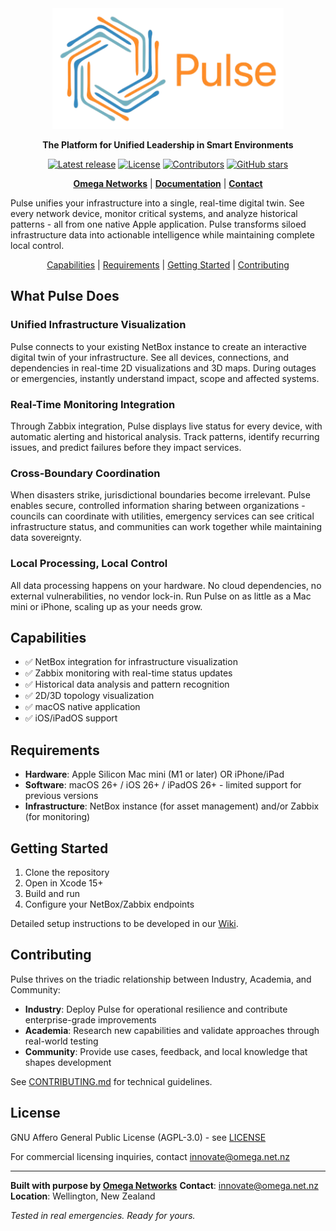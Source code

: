 <div align="center">
  <img src="docs/media/pulse_logo.png" width="370" alt="Pulse logo" />
  <p><strong>The Platform for Unified Leadership in Smart Environments</strong></p>
  <a href="https://github.com/omega-networks/pulse/releases"><img src="https://img.shields.io/github/v/release/omega-networks/pulse" alt="Latest release" /></a>
  <a href="https://github.com/omega-networks/pulse/blob/main/LICENSE"><img src="https://img.shields.io/badge/license-AGPL_3.0-blue.svg" alt="License" /></a>
  <a href="https://github.com/omega-networks/pulse/graphs/contributors"><img src="https://img.shields.io/github/contributors/omega-networks/pulse?color=blue" alt="Contributors" /></a>
  <a href="https://github.com/omega-networks/pulse/stargazers"><img src="https://img.shields.io/github/stars/omega-networks/pulse?style=flat" alt="GitHub stars" /></a>
  <p>
    <strong><a href="https://omega.net.nz">Omega Networks</a></strong> |
    <strong><a href="https://github.com/omega-networks/pulse/wiki">Documentation</a></strong> |
    <strong><a href="mailto:innovate@omega.net.nz">Contact</a></strong>
  </p>
</div>

Pulse unifies your infrastructure into a single, real-time digital twin. See every network device, monitor critical systems, and analyze historical patterns - all from one native Apple application. Pulse transforms siloed infrastructure data into actionable intelligence while maintaining complete local control.

<p align="center">
  <a href="#capabilities">Capabilities</a> |
  <a href="#requirements">Requirements</a> |
  <a href="#getting-started">Getting Started</a> |
  <a href="#contributing">Contributing</a>
</p>

## What Pulse Does

### Unified Infrastructure Visualization
Pulse connects to your existing NetBox instance to create an interactive digital twin of your infrastructure. See all devices, connections, and dependencies in real-time 2D visualizations and 3D maps. During outages or emergencies, instantly understand impact, scope and affected systems.

### Real-Time Monitoring Integration
Through Zabbix integration, Pulse displays live status for every device, with automatic alerting and historical analysis. Track patterns, identify recurring issues, and predict failures before they impact services.

### Cross-Boundary Coordination
When disasters strike, jurisdictional boundaries become irrelevant. Pulse enables secure, controlled information sharing between organizations - councils can coordinate with utilities, emergency services can see critical infrastructure status, and communities can work together while maintaining data sovereignty.

### Local Processing, Local Control
All data processing happens on your hardware. No cloud dependencies, no external vulnerabilities, no vendor lock-in. Run Pulse on as little as a Mac mini or iPhone, scaling up as your needs grow.

## Capabilities

- ✅ NetBox integration for infrastructure visualization
- ✅ Zabbix monitoring with real-time status updates
- ✅ Historical data analysis and pattern recognition
- ✅ 2D/3D topology visualization
- ✅ macOS native application
- ✅ iOS/iPadOS support

## Requirements
- **Hardware**: Apple Silicon Mac mini (M1 or later) OR iPhone/iPad
- **Software**: macOS 26+ / iOS 26+ / iPadOS 26+ - limited support for previous versions
- **Infrastructure**: NetBox instance (for asset management) and/or Zabbix (for monitoring)

## Getting Started
1. Clone the repository
2. Open in Xcode 15+
3. Build and run
4. Configure your NetBox/Zabbix endpoints

Detailed setup instructions to be developed in our [Wiki](https://github.com/omega-networks/pulse/wiki/Installation).

## Contributing

Pulse thrives on the triadic relationship between Industry, Academia, and Community:

- **Industry**: Deploy Pulse for operational resilience and contribute enterprise-grade improvements
- **Academia**: Research new capabilities and validate approaches through real-world testing
- **Community**: Provide use cases, feedback, and local knowledge that shapes development

See [CONTRIBUTING.md](CONTRIBUTING.md) for technical guidelines.

## License

GNU Affero General Public License (AGPL-3.0) - see [LICENSE](LICENSE)

For commercial licensing inquiries, contact innovate@omega.net.nz

---

**Built with purpose by [Omega Networks](https://omega.net.nz)**
**Contact**: innovate@omega.net.nz
**Location**: Wellington, New Zealand

*Tested in real emergencies. Ready for yours.*
